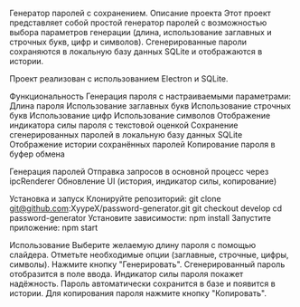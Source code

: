Генератор паролей с сохранением.
Описание проекта
Этот проект представляет собой простой генератор паролей с возможностью выбора параметров генерации (длина, использование заглавных и строчных букв, цифр и символов). Сгенерированные пароли сохраняются в локальную базу данных SQLite и отображаются в истории.

Проект реализован с использованием Electron и SQLite.

Функциональность
Генерация пароля с настраиваемыми параметрами:
Длина пароля
Использование заглавных букв
Использование строчных букв
Использование цифр
Использование символов
Отображение индикатора силы пароля с текстовой оценкой
Сохранение сгенерированных паролей в локальную базу данных SQLite
Отображение истории сохранённых паролей
Копирование пароля в буфер обмена

Генерация паролей
Отправка запросов в основной процесс через ipcRenderer
Обновление UI (история, индикатор силы, копирование)

Установка и запуск
Клонируйте репозиторий:
git clone git@github.com:XyypeX/password-generator.git
git checkout develop
cd password-generator
Установите зависимости:
npm install
Запустите приложение:
npm start

Использование
Выберите желаемую длину пароля с помощью слайдера.
Отметьте необходимые опции (заглавные, строчные, цифры, символы).
Нажмите кнопку "Генерировать".
Сгенерированный пароль отобразится в поле ввода.
Индикатор силы пароля покажет надёжность.
Пароль автоматически сохранится в базе и появится в истории.
Для копирования пароля нажмите кнопку "Копировать".